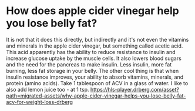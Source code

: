 # How does apple cider vinegar help you lose belly fat?

It is not that it does this directly, but indirectly and it's not even the vitamins and minerals in the apple cider vinegar, but something called acetic acid. This acid apparently has the ability to reduce resistance to insulin and increase glucose uptake by the muscle cells. It also lowers blood sugars and the need for the pancreas to make insulin. Less insulin, more fat burning, less fat storage in your belly. The other cool thing is that when insulin resistance improves, your ability to absorb vitamins, minerals, and protein (amino acids). Take 1 tablespoon of ACV in a glass of water. I like to also add lemon juice too - at 1 tsp. https://hls-player.drberg.com/asset?path=migrated-assets/why-apple-cider-vinegar-helps-you-lose-belly-fat-acv-for-weight-loss-drberg